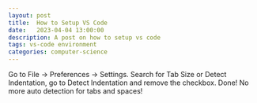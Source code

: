 ```yaml
---
layout: post
title:  How to Setup VS Code
date:   2023-04-04 13:00:00
description: A post on how to setup vs code
tags: vs-code environment
categories: computer-science
---
```

Go to File -> Preferences -> Settings. Search for Tab Size or Detect Indentation, go to Detect Indentation and remove the checkbox. Done! No more auto detection for tabs and spaces!  